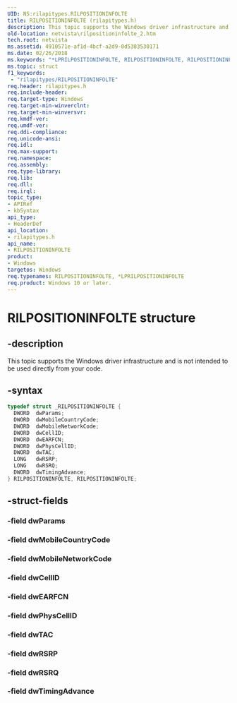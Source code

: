 ```yaml
---
UID: NS:rilapitypes.RILPOSITIONINFOLTE
title: RILPOSITIONINFOLTE (rilapitypes.h)
description: This topic supports the Windows driver infrastructure and is not intended to be used directly from your code.
old-location: netvista\rilpositioninfolte_2.htm
tech.root: netvista
ms.assetid: 4910571e-af1d-4bcf-a2d9-0d5383530171
ms.date: 02/26/2018
ms.keywords: "*LPRILPOSITIONINFOLTE, RILPOSITIONINFOLTE, RILPOSITIONINFOLTE structure [Network Drivers Starting with Windows Vista], netvista.rilpositioninfolte_2, rilapitypes/RILPOSITIONINFOLTE"
ms.topic: struct
f1_keywords:
 - "rilapitypes/RILPOSITIONINFOLTE"
req.header: rilapitypes.h
req.include-header:
req.target-type: Windows
req.target-min-winverclnt:
req.target-min-winversvr:
req.kmdf-ver:
req.umdf-ver:
req.ddi-compliance:
req.unicode-ansi:
req.idl:
req.max-support:
req.namespace:
req.assembly:
req.type-library:
req.lib:
req.dll:
req.irql:
topic_type:
- APIRef
- kbSyntax
api_type:
- HeaderDef
api_location:
- rilapitypes.h
api_name:
- RILPOSITIONINFOLTE
product:
- Windows
targetos: Windows
req.typenames: RILPOSITIONINFOLTE, *LPRILPOSITIONINFOLTE
req.product: Windows 10 or later.
---
```


# RILPOSITIONINFOLTE structure


## -description


This topic supports the Windows driver infrastructure and is not intended to be used directly from your code.


## -syntax


```cpp
typedef struct _RILPOSITIONINFOLTE {
  DWORD  dwParams;
  DWORD  dwMobileCountryCode;
  DWORD  dwMobileNetworkCode;
  DWORD  dwCellID;
  DWORD  dwEARFCN;
  DWORD  dwPhysCellID;
  DWORD  dwTAC;
  LONG   dwRSRP;
  LONG   dwRSRQ;
  DWORD  dwTimingAdvance;
} RILPOSITIONINFOLTE, RILPOSITIONINFOLTE;
```


## -struct-fields




### -field dwParams


### -field dwMobileCountryCode


### -field dwMobileNetworkCode


### -field dwCellID


### -field dwEARFCN


### -field dwPhysCellID


### -field dwTAC


### -field dwRSRP


### -field dwRSRQ


### -field dwTimingAdvance

